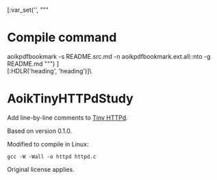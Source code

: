 [:var_set('', """
# Compile command
aoikpdfbookmark -s README.src.md -n aoikpdfbookmark.ext.all::nto -g README.md
""")
]\
[:HDLR('heading', 'heading')]\
# AoikTinyHTTPdStudy
Add line-by-line comments to
[Tiny HTTPd](https://sourceforge.net/projects/tinyhttpd/).

Based on version 0.1.0.

Modified to compile in Linux:
```
gcc -W -Wall -o httpd httpd.c
```

Original license applies.
